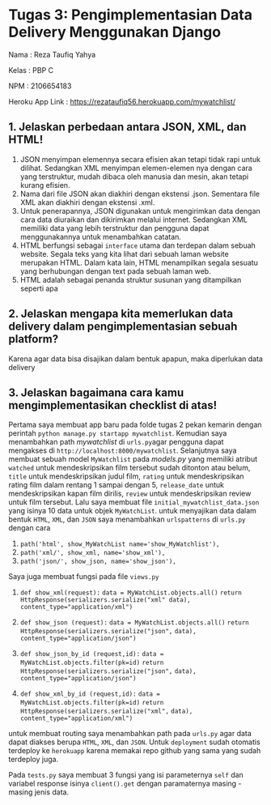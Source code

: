 # Tugas 3: Pengimplementasian Data Delivery Menggunakan Django

Nama            : Reza Taufiq Yahya

Kelas           : PBP C

NPM             : 2106654183

Heroku App Link : https://rezataufiq56.herokuapp.com/mywatchlist/

## 1. Jelaskan perbedaan antara JSON, XML, dan HTML!

1. JSON menyimpan elemennya secara efisien akan tetapi tidak rapi untuk dilihat. Sedangkan XML menyimpan elemen-elemen nya dengan cara yang terstruktur, mudah dibaca oleh manusia dan mesin, akan tetapi kurang efisien.
2. Nama dari file JSON akan diakhiri dengan ekstensi .json. Sementara file XML akan diakhiri dengan ekstensi .xml.
3. Untuk penerapannya, JSON digunakan untuk mengirimkan data dengan cara data diuraikan dan dikirimkan melalui internet. Sedangkan XML memiliki data yang lebih terstruktur dan pengguna dapat menggunakannya untuk menambahkan catatan.
4. HTML berfungsi sebagai `interface` utama dan terdepan dalam sebuah website. Segala teks yang kita lihat dari sebuah laman website merupakan HTML. Dalam kata lain, HTML menampilkan segala sesuatu yang berhubungan dengan text pada sebuah laman web.
5. HTML adalah sebagai penanda struktur susunan yang ditampilkan seperti apa

## 2. Jelaskan mengapa kita memerlukan data delivery dalam pengimplementasian sebuah platform?

Karena agar data bisa disajikan dalam bentuk apapun, maka diperlukan data delivery

## 3. Jelaskan bagaimana cara kamu mengimplementasikan checklist di atas!

Pertama saya membuat app baru pada folde tugas 2 pekan kemarin dengan perintah `python manage.py startapp mywatchlist`. Kemudian saya menambahkan path *mywatchlist* di `urls.py`agar pengguna dapat mengakses di `http://localhost:8000/mywatchlist`. Selanjutnya saya membuat sebuah model `MyWatchlist` pada *models.py* yang memiliki atribut `watched` untuk mendeskripsikan film tersebut sudah ditonton atau belum, `title` untuk mendeskripsikan judul film, `rating` untuk mendeskripsikan rating film dalam rentang 1 sampai dengan 5, `release_date` untuk mendeskripsikan kapan film dirilis, `review` untuk mendeskripsikan review untuk film tersebut. Lalu saya membuat file `initial_mywatchlist_data.json` yang isinya 10 data untuk objek `MyWatchList`. untuk menyajikan data dalam bentuk `HTML`, `XML`, dan `JSON` saya menambahkan `urlspatterns` di `urls.py` dengan cara 
1. `path('html', show_MyWatchList name='show_MyWatchlist'),`
2. `path('xml/', show_xml, name='show_xml'),`
3. `path('json/', show_json, name='show_json'),`

Saya juga membuat fungsi pada file `views.py` 
1. `def show_xml(request):`
    `data = MyWatchList.objects.all()`
    `return HttpResponse(serializers.serialize("xml" data), content_type="application/xml")`

2. `def show_json (request):`
    `data = MyWatchList.objects.all()`
    `return HttpResponse(serializers.serialize("json",` `data), content_type="application/json")`

3. `def show_json_by_id (request,id):`
    `data = MyWatchList.objects.filter(pk=id)`
    `return HttpResponse(serializers.serialize("json",` `data), content_type="application/json")`

4. `def show_xml_by_id (request,id):`
    `data = MyWatchList.objects.filter(pk=id)`
    `return HttpResponse(serializers.serialize("xml",` `data), content_type="application/xml")`

untuk membuat routing saya menambahkan path pada `urls.py` agar data dapat diakses berupa `HTML`, `XML`, dan `JSON`. Untuk `deployment` sudah otomatis terdeploy ke `herokuapp` karena memakai repo github yang sama yang sudah terdeploy juga. 

Pada `tests.py` saya membuat 3 fungsi yang isi parameternya `self` dan variabel response isinya `client().get` dengan paramaternya masing - masing jenis data.

